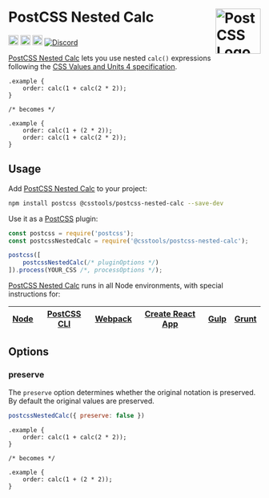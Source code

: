 # PostCSS Nested Calc [<img src="https://postcss.github.io/postcss/logo.svg" alt="PostCSS Logo" width="90" height="90" align="right">][postcss]

[<img alt="npm version" src="https://img.shields.io/npm/v/@csstools/postcss-nested-calc.svg" height="20">][npm-url] [<img alt="CSS Standard Status" src="https://cssdb.org/images/badges/nested-calc.svg" height="20">][css-url] [<img alt="Build Status" src="https://github.com/csstools/postcss-plugins/workflows/test/badge.svg" height="20">][cli-url] [<img alt="Discord" src="https://shields.io/badge/Discord-5865F2?logo=discord&logoColor=white">][discord]

[PostCSS Nested Calc] lets you use nested `calc()` expressions following the [CSS Values and Units 4 specification].

```pcss
.example {
	order: calc(1 + calc(2 * 2));
}

/* becomes */

.example {
	order: calc(1 + (2 * 2));
	order: calc(1 + calc(2 * 2));
}
```

## Usage

Add [PostCSS Nested Calc] to your project:

```bash
npm install postcss @csstools/postcss-nested-calc --save-dev
```

Use it as a [PostCSS] plugin:

```js
const postcss = require('postcss');
const postcssNestedCalc = require('@csstools/postcss-nested-calc');

postcss([
	postcssNestedCalc(/* pluginOptions */)
]).process(YOUR_CSS /*, processOptions */);
```

[PostCSS Nested Calc] runs in all Node environments, with special
instructions for:

| [Node](INSTALL.md#node) | [PostCSS CLI](INSTALL.md#postcss-cli) | [Webpack](INSTALL.md#webpack) | [Create React App](INSTALL.md#create-react-app) | [Gulp](INSTALL.md#gulp) | [Grunt](INSTALL.md#grunt) |
| --- | --- | --- | --- | --- | --- |

## Options

### preserve

The `preserve` option determines whether the original notation
is preserved. By default the original values are preserved.

```js
postcssNestedCalc({ preserve: false })
```

```pcss
.example {
	order: calc(1 + calc(2 * 2));
}

/* becomes */

.example {
	order: calc(1 + (2 * 2));
}
```

[cli-url]: https://github.com/csstools/postcss-plugins/actions/workflows/test.yml?query=workflow/test
[css-url]: https://cssdb.org/#nested-calc
[discord]: https://discord.gg/bUadyRwkJS
[npm-url]: https://www.npmjs.com/package/@csstools/postcss-nested-calc

[Gulp PostCSS]: https://github.com/postcss/gulp-postcss
[Grunt PostCSS]: https://github.com/nDmitry/grunt-postcss
[PostCSS]: https://github.com/postcss/postcss
[PostCSS Loader]: https://github.com/postcss/postcss-loader
[PostCSS Nested Calc]: https://github.com/csstools/postcss-plugins/tree/main/plugins/postcss-nested-calc
[CSS Values and Units 4 specification]: https://www.w3.org/TR/css-values/#calc-func
